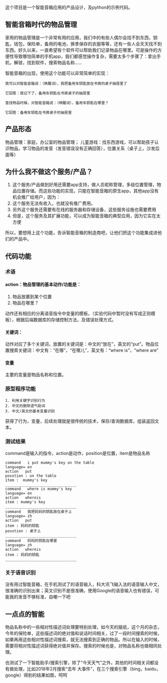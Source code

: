 
这个项目是一个智能音箱应用的产品设计，及python的示例代码。

## 智能音箱时代的物品管理

家用的物品管理是一个非常有用的应用，我们中的有些人偶尔会找不到东西，钥匙，钱包，保险单，备用的电池，换季保存的衣服等等，还有一些人会天天找不到东西。好久以来，一直希望有个软件可以帮助我们记录物品在哪里。可是操作的方便性导致哪怕简单的手机app，我们都感觉操作复杂，需要太多个步骤了：拿出手机，解锁，找到软件，搜索物品名称……

智能音箱的出现，使用这个功能可以非常简单的实现：

	我可以对智能音箱说：（唤醒词），我把备用车钥匙放在书房的桌子抽屉里了

	它回答：我记下了，备用车钥匙在书房桌子的抽屉里

	查找物品时候，对智能音箱说：（唤醒词），备用车钥匙在哪里？

	它回答：备用车钥匙在书房桌子的抽屉里


## 产品形态

物品管理：家庭，办公室的物品管理；
儿童游戏：找东西游戏，可以帮助孩子认识物品，学习物品的发音（发音错误没有正确回答），位置关系（桌子上，沙发后面等）



## 为什么我不做这个服务/产品？

1. 这个服务/产品做到好用还需要app支持，做人员昵称管理，多级位置管理，物品位置存储。而这些功能的实现，只能在智能音箱的原生app，其他app没有机会推广给用户，因为：
2. 这个服务无法有收入，也就没有推广费用。
3. 另外这个服务还需要有在线的服务器和存储设备，这些服务设施也需要费用
3. 但是，这个服务及其扩展功能，可以成为智能音箱的典型应用，因为它实在太方便

所以，要想用上这个功能，告诉智能音箱的制造商吧，让他们把这个功能集成进他们的产品中。


## 代码功能

### 术语
#### action：物品管理的基本动作/功能是：

1. 物品放置到某个位置
2. 物品在哪里？
		
动作还有相应的分离语音指令中变量的模板，（实验代码中暂时没有写成正则模板），根据后端数据库的存储控制方法，及错误处理方式。

#### 关键词：
动作对应了多个关键词，放置的关键词是：中文的“放在”，英文的“put”。物品位置搜索关键词：中文有：“在哪”，“在哪儿”，英文有：“where is”，“where are”
#### 变量
主要的变量是物品名称和位置。

### 原型程序功能

	1. 利用关键字识别行为
	2. 中文的删除语气助词
	3. 中文/英文的基本变量识别

获得了行为，变量，后续处理就是很传统的技术，保存/查询数据库，组装返回文本。

### 测试结果

command是输入的指令，action是动作，position是位置，item是物品名称


	command   i put mummy's key on the table
	language= en
	action   put
	posotion : on the table
	item :  mummy's key
	________________________________
	command   where is mummy's key
	language= en
	action   whereis
	item : mummy's key
	________________________________
	command   我把妈妈的钥匙放在桌子上
	language= zh
	action   put
	item : 妈妈的钥匙
	posotion : 桌子上
	________________________________
	command   妈妈的钥匙在哪里
	language= zh
	action   whereis
	item : 妈妈的钥匙
	________________________________	

### 关于语音识别

没有用过智能音箱，在手机测试了的语音输入，科大讯飞输入法的语音输入中文，很准确的识别出来；英文识别不是很准确，使用Google的语音输入也有错误，可能我的发音不够标准，自嘲一下吧


## 一点点的智能

物品名称中的一些相对性描述词处理要特别处理，如今天的报纸，这个月的杂志，今年的保险单，这些描述词的绝对值和说话时间相关，过了一段时间搜索的时候，如果再用这些相对性描述词搜索，就无法搜索到正确的物品。所以在输入的时候，需要将相对性描述词获得绝对值并保存。搜索的时候也是，对物品名称也做相同处理。

也测试了一下智能助手/搜索引擎，除了“今天天气”之外，其他的时间相关词都没有做处理，比如2018年2月搜索“去年 大事件”，在三个搜索引擎（bing，baidu，google）得到的结果如图，呵呵
